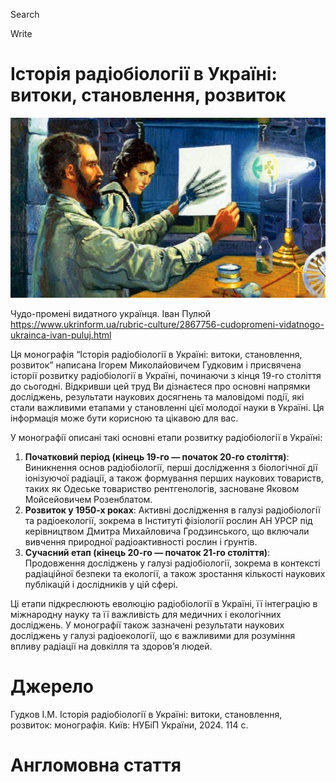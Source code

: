 
Search



Write



# Історія радіобіології в Україні: витоки, становлення, розвиток

![img](ivan-puluj-rays-discovery.jpg)

Чудо-промені видатного українця. Іван Пулюй https://www.ukrinform.ua/rubric-culture/2867756-cudopromeni-vidatnogo-ukrainca-ivan-puluj.html

Ця монографія “Історія радіобіології в Україні: витоки, становлення, розвиток” написана Ігорем Миколайовичем Гудковим і присвячена історії розвитку радіобіології в Україні, починаючи з кінця 19-го століття до сьогодні. Відкривши цей труд Ви дізнаєтеся про основні напрямки досліджень, результати наукових досягнень та маловідомі події, які стали важливими етапами у становленні цієї молодої науки в Україні. Ця інформація може бути корисною та цікавою для вас.

У монографії описані такі основні етапи розвитку радіобіології в Україні:

1. **Початковий період (кінець 19-го — початок 20-го століття)**: Виникнення основ радіобіології, перші дослідження з біологічної дії іонізуючої радіації, а також формування перших наукових товариств, таких як Одеське товариство рентгенологів, засноване Яковом Мойсейовичем Розенблатом.
2. **Розвиток у 1950-х роках**: Активні дослідження в галузі радіобіології та радіоекології, зокрема в Інституті фізіології рослин АН УРСР під керівництвом Дмитра Михайловича Гродзинського, що включали вивчення природної радіоактивності рослин і ґрунтів.
3. **Сучасний етап (кінець 20-го — початок 21-го століття)**: Продовження досліджень у галузі радіобіології, зокрема в контексті радіаційної безпеки та екології, а також зростання кількості наукових публікацій і дослідників у цій сфері.

Ці етапи підкреслюють еволюцію радіобіології в Україні, її інтеграцію в міжнародну науку та її важливість для медичних і екологічних досліджень. У монографії також зазначені результати наукових досліджень у галузі радіоекології, що є важливими для розуміння впливу радіації на довкілля та здоров’я людей.

# Джерело

Гудков І.М. Історія радіобіології в Україні: витоки, становлення, розвиток: монографія. Київ: НУБіП України, 2024. 114 с. 

# Англомовна стаття

